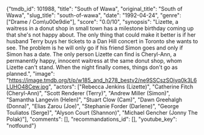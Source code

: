{"tmdb_id": 101988, "title": "South of Wawa", "original_title": "South of Wawa", "slug_title": "south-of-wawa", "date": "1992-04-24", "genre": ["Drame / Com\u00e9die"], "score": "0.0/10", "synopsis": "Lizette, a waitress in a donut shop in small town has a milestone birthday coming up that she's not happy about. The only thing that could make it better is if her husband Terry buys her tickets to a Dan Hill concert in Toronto she wants to see. The problem is he will only go if his friend Simon goes and only if Simon has a date. The only person Lizette can find is Cheryl-Ann, a permanently happy, innocent waitress at the same donut shop, whom Lizette can't stand. When the night finally comes, things don't go as planned.", "image": "https://image.tmdb.org/t/p/w185_and_h278_bestv2/ne9SSCszSOiyq0k3L6LUHO48Cew.jpg", "actors": ["Rebecca Jenkins (Lizette)", "Catherine Fitch (Cheryl-Ann)", "Scott Renderer (Terry)", "Andrew Miller (Simon)", "Samantha Langevin (Helen)", "Stuart Clow (Cam)", "Dawn Greehalgh (Donna)", "Elias Zarou (Joe)", "Stephanie Forder (Darlene)", "George Touliatos (Serge)", "Alyson Court (Shannon)", "Michael Gencher (Jonny The Polak)"], "comments": [], "recommandations_id": [], "youtube_key": "notfound"}